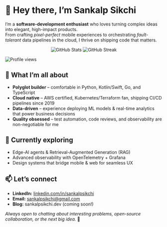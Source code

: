 <!-- ---------- HERO SECTION ---------- -->
# 👋 Hey there, I’m **Sankalp Sikchi**

I’m a **software-development enthusiast** who loves turning complex ideas into elegant, high-impact products.  
From crafting *pixel-perfect* mobile experiences to orchestrating *fault-tolerant* data pipelines in the cloud, I thrive on shipping code that matters.

<!-- ---------- QUICK GLANCE CARDS ---------- -->
<p align="center">
  
  <img src="https://github-readme-stats.vercel.app/api?username=seltygg&show_icons=true&hide_border=true" alt="GitHub Stats"/>
  <img src="https://github-readme-streak-stats.herokuapp.com/?user=seltygg&hide_border=true" alt="GitHub Streak"/>
</p>
<p>
<img src="https://komarev.com/ghpvc/?username=seltygg&label=Profile+views&style=flat&color=0e75b6" alt="Profile views"/>
</p>
<!-- ---------- WHAT I DO ---------- -->


## 🧩 What I’m all about
- **Polyglot builder** – comfortable in Python, Kotlin/Swift, Go, and TypeScript  
- **Cloud native** – AWS certified, Kubernetes/Terraform fan, shipping CI/CD pipelines since 2019  
- **Data-driven** – experience deploying ML models & real-time analytics that power business decisions  
- **Quality obsessed** – test automation, code reviews, and observability are non-negotiable for me  


<!-- ---------- CURRENTLY ---------- -->
## 🌱 Currently exploring
- Edge-AI agents & Retrieval-Augmented Generation (RAG)  
- Advanced observability with OpenTelemetry + Grafana  
- Design systems that bridge mobile & web for seamless UX

<!-- ---------- LET’S CONNECT ---------- -->
## 📫 Let’s connect
- **LinkedIn:** [linkedin.com/in/sankalpsikchi](https://linkedin.com/in/sankalp-sikchi)  
- **Email:** sankalpsikchi@gmail.com  
- **Blog:** sankalpsikchi.dev (coming soon!)

*Always open to chatting about interesting problems, open-source collaboration, or the next big idea.* 🚀
